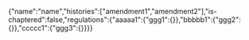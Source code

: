 {"name":"name","histories":["amendment1","amendment2"],"is-chaptered":false,"regulations":{"aaaaa1":{"ggg1":{}},"bbbbb1":{"ggg2":{}},"ccccc1":{"ggg3":{}}}}